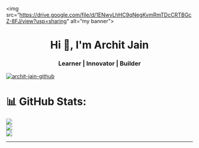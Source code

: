 <p align=”center”>

<img  src=”https://drive.google.com/file/d/1ENwvLhHC9qNegKvmRmTDcCRTBGcZ-8FJ/view?usp=sharing" alt=”my banner”>

</p>


<h1 align="center">Hi 👋, I'm Archit Jain</h1>
<h3 align="center">Learner | Innovator | Builder</h3>

<p align="left"> <a href="https://github.com/ryo-ma/github-profile-trophy"><img src="https://github-profile-trophy.vercel.app/?username=archit-jain-github" alt="archit-jain-github" /></a> </p>



# 📊 GitHub Stats:
![](https://github-readme-stats.vercel.app/api?username=Archit-Jain-Github&theme=dark&hide_border=false&include_all_commits=true&count_private=false)<br/>
![](https://github-readme-streak-stats.herokuapp.com/?user=Archit-Jain-Github&theme=dark&hide_border=false)<br/>
![](https://github-readme-stats.vercel.app/api/top-langs/?username=Archit-Jain-Github&theme=dark&hide_border=false&include_all_commits=true&count_private=false&layout=compact)

---

